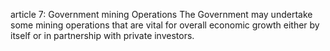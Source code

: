 article 7: Government mining Operations 
The Government may undertake some mining operations that are vital for overall economic growth either by itself or in partnership with private investors. 
<ul>
</ul>